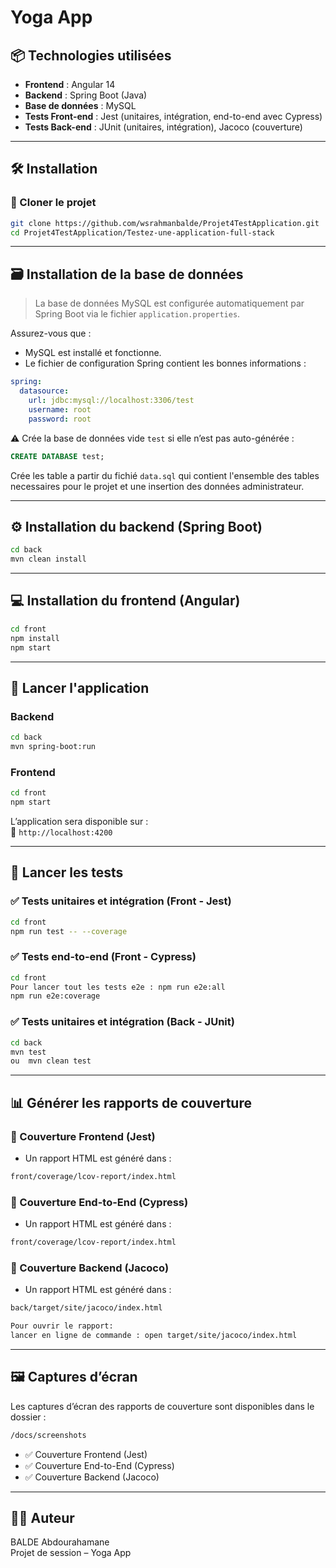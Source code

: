 # Yoga App

## 📦 Technologies utilisées

- **Frontend** : Angular 14
- **Backend** : Spring Boot (Java)
- **Base de données** : MySQL
- **Tests Front-end** : Jest (unitaires, intégration, end-to-end avec Cypress)
- **Tests Back-end** : JUnit (unitaires, intégration), Jacoco (couverture)

---

## 🛠️ Installation

### 📂 Cloner le projet

```bash
git clone https://github.com/wsrahmanbalde/Projet4TestApplication.git
cd Projet4TestApplication/Testez-une-application-full-stack
```

---

## 🗃️ Installation de la base de données

> La base de données MySQL est configurée automatiquement par Spring Boot via le fichier `application.properties`.

Assurez-vous que :
- MySQL est installé et fonctionne.
- Le fichier de configuration Spring contient les bonnes informations :

```yaml
spring:
  datasource:
    url: jdbc:mysql://localhost:3306/test
    username: root
    password: root
```

⚠️ Crée la base de données vide `test` si elle n’est pas auto-générée :
```sql
CREATE DATABASE test;
```
Crée les table a partir du fichié `data.sql` qui contient l'ensemble des tables necessaires pour le projet et une insertion des données administrateur.

---

## ⚙️ Installation du backend (Spring Boot)

```bash
cd back
mvn clean install
```

---

## 💻 Installation du frontend (Angular)

```bash
cd front
npm install
npm start
```

---

## 🚀 Lancer l'application

### Backend

```bash
cd back
mvn spring-boot:run
```

### Frontend

```bash
cd front
npm start
```

L’application sera disponible sur :  
🔗 `http://localhost:4200`

---

## 🧪 Lancer les tests

### ✅ Tests unitaires et intégration (Front - Jest)

```bash
cd front
npm run test -- --coverage
```

### ✅ Tests end-to-end (Front - Cypress)

```bash
cd front
Pour lancer tout les tests e2e : npm run e2e:all
npm run e2e:coverage
```

### ✅ Tests unitaires et intégration (Back - JUnit)

```bash
cd back
mvn test
ou  mvn clean test
```

---

## 📊 Générer les rapports de couverture

### 🧩 Couverture Frontend (Jest)

- Un rapport HTML est généré dans :
```bash
front/coverage/lcov-report/index.html
```

### 🧩 Couverture End-to-End (Cypress)

- Un rapport HTML est généré dans :
```bash
front/coverage/lcov-report/index.html
```

### 🧩 Couverture Backend (Jacoco)

- Un rapport HTML est généré dans :
```bash
back/target/site/jacoco/index.html

Pour ouvrir le rapport: 
lancer en ligne de commande : open target/site/jacoco/index.html

```

---

## 🖼️ Captures d’écran

Les captures d’écran des rapports de couverture sont disponibles dans le dossier :

```bash
/docs/screenshots
```

- ✅ Couverture Frontend (Jest)
- ✅ Couverture End-to-End (Cypress)
- ✅ Couverture Backend (Jacoco)

---

## 👨‍💻 Auteur

BALDE Abdourahamane  
Projet de session – Yoga App
